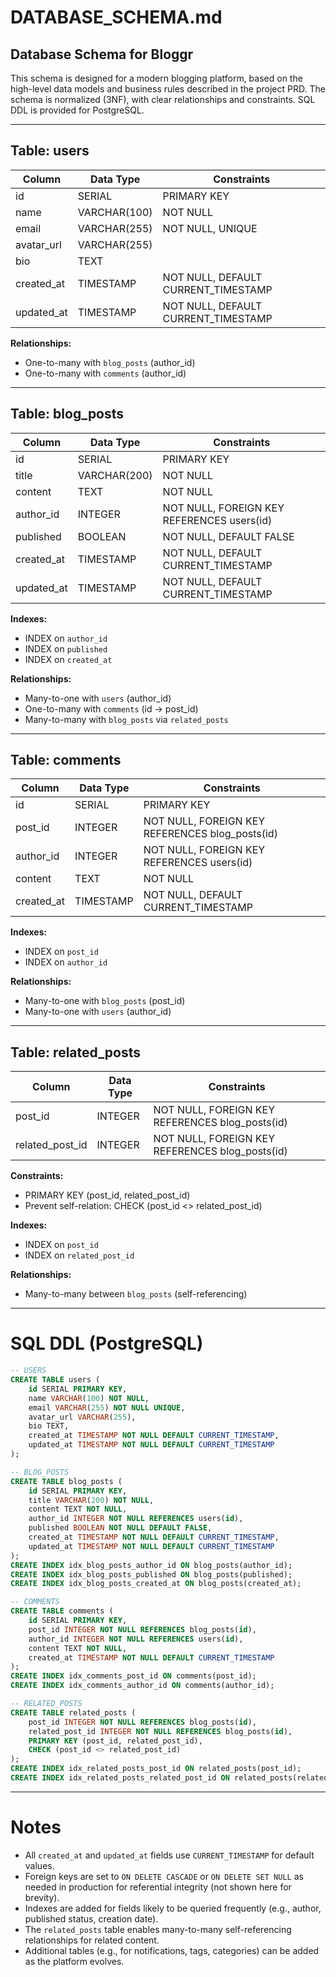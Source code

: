 # DATABASE_SCHEMA.md

## Database Schema for Bloggr

This schema is designed for a modern blogging platform, based on the high-level data models and business rules described in the project PRD. The schema is normalized (3NF), with clear relationships and constraints. SQL DDL is provided for PostgreSQL.

---

## Table: users
| Column      | Data Type        | Constraints                                 |
|-------------|------------------|---------------------------------------------|
| id          | SERIAL           | PRIMARY KEY                                 |
| name        | VARCHAR(100)     | NOT NULL                                    |
| email       | VARCHAR(255)     | NOT NULL, UNIQUE                            |
| avatar_url  | VARCHAR(255)     |                                             |
| bio         | TEXT             |                                             |
| created_at  | TIMESTAMP        | NOT NULL, DEFAULT CURRENT_TIMESTAMP         |
| updated_at  | TIMESTAMP        | NOT NULL, DEFAULT CURRENT_TIMESTAMP         |

**Relationships:**
- One-to-many with `blog_posts` (author_id)
- One-to-many with `comments` (author_id)

---

## Table: blog_posts
| Column      | Data Type        | Constraints                                 |
|-------------|------------------|---------------------------------------------|
| id          | SERIAL           | PRIMARY KEY                                 |
| title       | VARCHAR(200)     | NOT NULL                                    |
| content     | TEXT             | NOT NULL                                    |
| author_id   | INTEGER          | NOT NULL, FOREIGN KEY REFERENCES users(id)   |
| published   | BOOLEAN          | NOT NULL, DEFAULT FALSE                     |
| created_at  | TIMESTAMP        | NOT NULL, DEFAULT CURRENT_TIMESTAMP         |
| updated_at  | TIMESTAMP        | NOT NULL, DEFAULT CURRENT_TIMESTAMP         |

**Indexes:**
- INDEX on `author_id`
- INDEX on `published`
- INDEX on `created_at`

**Relationships:**
- Many-to-one with `users` (author_id)
- One-to-many with `comments` (id → post_id)
- Many-to-many with `blog_posts` via `related_posts`

---

## Table: comments
| Column      | Data Type        | Constraints                                 |
|-------------|------------------|---------------------------------------------|
| id          | SERIAL           | PRIMARY KEY                                 |
| post_id     | INTEGER          | NOT NULL, FOREIGN KEY REFERENCES blog_posts(id) |
| author_id   | INTEGER          | NOT NULL, FOREIGN KEY REFERENCES users(id)   |
| content     | TEXT             | NOT NULL                                    |
| created_at  | TIMESTAMP        | NOT NULL, DEFAULT CURRENT_TIMESTAMP         |

**Indexes:**
- INDEX on `post_id`
- INDEX on `author_id`

**Relationships:**
- Many-to-one with `blog_posts` (post_id)
- Many-to-one with `users` (author_id)

---

## Table: related_posts
| Column          | Data Type        | Constraints                                 |
|-----------------|------------------|---------------------------------------------|
| post_id         | INTEGER          | NOT NULL, FOREIGN KEY REFERENCES blog_posts(id) |
| related_post_id | INTEGER          | NOT NULL, FOREIGN KEY REFERENCES blog_posts(id) |

**Constraints:**
- PRIMARY KEY (post_id, related_post_id)
- Prevent self-relation: CHECK (post_id <> related_post_id)

**Indexes:**
- INDEX on `post_id`
- INDEX on `related_post_id`

**Relationships:**
- Many-to-many between `blog_posts` (self-referencing)

---

# SQL DDL (PostgreSQL)

```sql
-- USERS
CREATE TABLE users (
    id SERIAL PRIMARY KEY,
    name VARCHAR(100) NOT NULL,
    email VARCHAR(255) NOT NULL UNIQUE,
    avatar_url VARCHAR(255),
    bio TEXT,
    created_at TIMESTAMP NOT NULL DEFAULT CURRENT_TIMESTAMP,
    updated_at TIMESTAMP NOT NULL DEFAULT CURRENT_TIMESTAMP
);

-- BLOG_POSTS
CREATE TABLE blog_posts (
    id SERIAL PRIMARY KEY,
    title VARCHAR(200) NOT NULL,
    content TEXT NOT NULL,
    author_id INTEGER NOT NULL REFERENCES users(id),
    published BOOLEAN NOT NULL DEFAULT FALSE,
    created_at TIMESTAMP NOT NULL DEFAULT CURRENT_TIMESTAMP,
    updated_at TIMESTAMP NOT NULL DEFAULT CURRENT_TIMESTAMP
);
CREATE INDEX idx_blog_posts_author_id ON blog_posts(author_id);
CREATE INDEX idx_blog_posts_published ON blog_posts(published);
CREATE INDEX idx_blog_posts_created_at ON blog_posts(created_at);

-- COMMENTS
CREATE TABLE comments (
    id SERIAL PRIMARY KEY,
    post_id INTEGER NOT NULL REFERENCES blog_posts(id),
    author_id INTEGER NOT NULL REFERENCES users(id),
    content TEXT NOT NULL,
    created_at TIMESTAMP NOT NULL DEFAULT CURRENT_TIMESTAMP
);
CREATE INDEX idx_comments_post_id ON comments(post_id);
CREATE INDEX idx_comments_author_id ON comments(author_id);

-- RELATED_POSTS
CREATE TABLE related_posts (
    post_id INTEGER NOT NULL REFERENCES blog_posts(id),
    related_post_id INTEGER NOT NULL REFERENCES blog_posts(id),
    PRIMARY KEY (post_id, related_post_id),
    CHECK (post_id <> related_post_id)
);
CREATE INDEX idx_related_posts_post_id ON related_posts(post_id);
CREATE INDEX idx_related_posts_related_post_id ON related_posts(related_post_id);
```

---

# Notes
- All `created_at` and `updated_at` fields use `CURRENT_TIMESTAMP` for default values.
- Foreign keys are set to `ON DELETE CASCADE` or `ON DELETE SET NULL` as needed in production for referential integrity (not shown here for brevity).
- Indexes are added for fields likely to be queried frequently (e.g., author, published status, creation date).
- The `related_posts` table enables many-to-many self-referencing relationships for related content.
- Additional tables (e.g., for notifications, tags, categories) can be added as the platform evolves. 